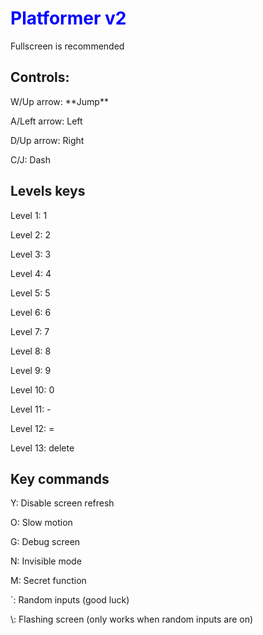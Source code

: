 <h1 style="color:blue">Platformer v2</h1>
<p>Fullscreen is recommended</p>
<h2>Controls:</h2>
<p>W/Up arrow: **Jump**</p>
<p>A/Left arrow: Left</p>
<p>D/Up arrow: Right</p>
<p>C/J: Dash</p>
<h2>Levels keys</h2>
<p>Level 1: 1</p>
<p>Level 2: 2</p>
<p>Level 3: 3</p>
<p>Level 4: 4</p>
<p>Level 5: 5</p>
<p>Level 6: 6</p>
<p>Level 7: 7</p>
<p>Level 8: 8</p>
<p>Level 9: 9</p>
<p>Level 10: 0</p>
<p>Level 11: -</p>
<p>Level 12: =</p>
<p>Level 13: delete</p>

<h2>Key commands</h2>
<p>Y: Disable screen refresh</p>
<p>O: Slow motion</p>
<p>G: Debug screen</p>
<p>N: Invisible mode</p>
<p>M: Secret function</p>
<p>`: Random inputs (good luck)</p>
<p>\: Flashing screen (only works when random inputs are on)</p>